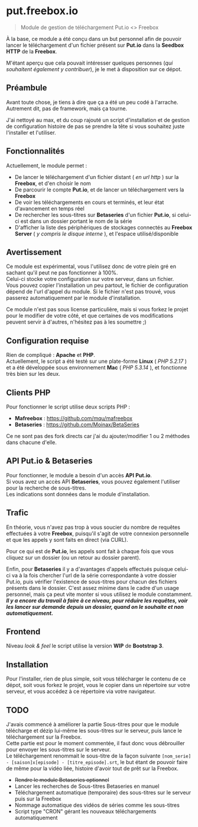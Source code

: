 put.freebox.io
==============
>Module de gestion de téléchargement Put.io &lt;> Freebox

À la base, ce module a été conçu dans un but personnel afin de pouvoir lancer le téléchargement d'un fichier présent sur **Put.io** dans la **Seedbox HTTP** de la **Freebox**.

M'étant aperçu que cela pouvait intéresser quelques personnes (*qui souhaitent également y contribuer*), je le met à disposition sur ce dépot.

Préambule
---------
Avant toute chose, je tiens à dire que ça a été un peu codé à l'arrache.
Autrement dit, pas de framework, mais ça tourne.

J'ai nettoyé au max, et du coup rajouté un script d'installation et de gestion de configuration histoire de pas se prendre la tête si vous souhaitez juste l'installer et l'utiliser.

Fonctionnalités
---------------
Actuellement, le module permet :

* De lancer le téléchargement d'un fichier distant ( *en url http* ) sur la **Freebox**, et d'en choisir le nom
* De parcourir le compte **Put.io**, et de lancer un téléchargement vers la **Freebox**
* De voir les téléchargements en cours et terminés, et leur état d'avancement en temps réel
* De rechercher les sous-titres sur **Betaseries** d'un fichier **Put.io**, si celui-ci est dans un dossier portant le nom de la série
* D'afficher la liste des périphériques de stockages connectés au **Freebox Server** ( *y compris le disque interne* ), et l'espace utilisé/disponible

Avertissement
-----------------------
Ce module est expérimental, vous l'utilisez donc de votre plein gré en sachant qu'il peut ne pas fonctionner à 100%.  
Celui-ci stocke votre configuration sur votre serveur, dans un fichier.  
Vous pouvez copier l'installation un peu partout, le fichier de configuration dépend de l'url d'appel du module. Si le fichier n'est pas trouvé, vous passerez automatiquement par le module d'installation.

Ce module n'est pas sous license particulière, mais si vous forkez le projet pour le modifier de votre côté, et que certaines de vos modifications peuvent servir à d'autres, n'hésitez pas à les soumettre ;)

Configuration requise
---------------------
Rien de compliqué : **Apache** et **PHP**.  
Actuellement, le script a été testé sur une plate-forme **Linux** ( *PHP 5.2.17* ) et a été développée sous environnement **Mac** ( *PHP 5.3.14* ), et fonctionne très bien sur les deux.

Clients PHP
-----------
Pour fonctionner le script utilise deux scripts PHP :

* **Mafreebox** : https://github.com/mqu/mafreebox
* **Betaseries** : https://github.com/Moinax/BetaSeries

Ce ne sont pas des fork directs car j'ai du ajouter/modifier 1 ou 2 méthodes dans chacune d'elle.

API Put.io & Betaseries
-----------------------
Pour fonctionner, le module a besoin d'un accès **API** **Put.io**.  
Si vous avez un accès API **Betaseries**, vous pouvez également l'utiliser pour la recherche de sous-titres.  
Les indications sont données dans le module d'installation.

Trafic
------
En théorie, vous n'avez pas trop à vous soucier du nombre de requêtes effectuées à votre **Freebox**, puisqu'il s'agit de votre connexion personnelle et que les appels y sont faits en direct (via CURL).

Pour ce qui est de **Put.io**, les appels sont fait à chaque fois que vous cliquez sur un dossier (ou un retour au dossier parent).

Enfin, pour **Betaseries** il y a d'avantages d'appels effectués puisque celui-ci va à la fois chercher l'url de la série correspondante à votre dossier Put.io, puis vérifier l'existence de sous-titres pour chacun des fichiers présents dans le dossier. C'est assez minime dans le cadre d'un usage personnel, mais ça peut vite monter si vous utilisez le module constamment.  
***Il y a encore du travail à faire à ce niveau, pour réduire les requêtes, voir les lancer sur demande depuis un dossier, quand on le souhaite et non automatiquement.***


Frontend
--------
Niveau *look & feel* le script utilise la version **WIP** de **Bootstrap 3**.

Installation
------------
Pour l'installer, rien de plus simple, soit vous télécharger le contenu de ce dépot, soit vous forkez le projet, vous le copier dans un répertoire sur votre serveur, et vous accédez à ce répertoire via votre navigateur.

TODO
----
J'avais commencé à améliorer la partie Sous-titres pour que le module télécharge et dézip lui-même les sous-titres sur le serveur, puis lance le téléchargement sur la Freebox.  
Cette partie est pour le moment commentée, il faut donc vous débrouiller pour envoyer les sous-titres sur le serveur.  
Le téléchargement renommait le sous-titre de la façon suivante `[nom_serie] - [saison]x[episode] - [titre_episode].srt`, le but étant de pouvoir faire de même pour la vidéo liée, histoire d'avoir tout de prêt sur la Freebox.

- ~~Rendre le module Betaseries optionnel~~
- Lancer les recherches de Sous-titres Betaseries en manuel
- Téléchargement automatique (temporaire) des sous-titres sur le serveur puis sur la Freebox
- Nommage automatique des vidéos de séries comme les sous-titres
- Script type "CRON" gérant les nouveaux téléchargements automatiquement
